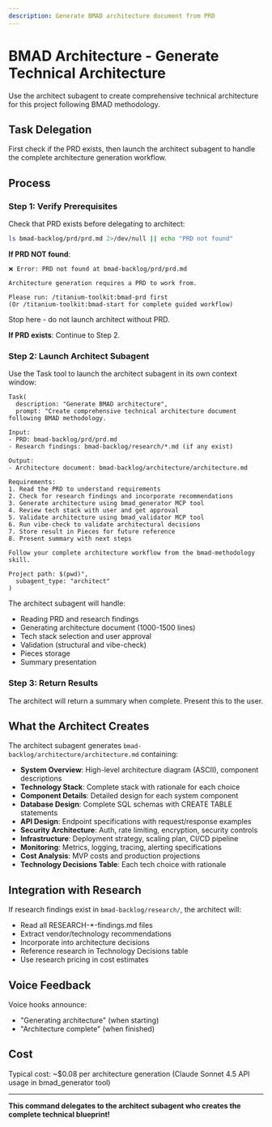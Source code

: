 ```yaml
---
description: Generate BMAD architecture document from PRD
---
```


# BMAD Architecture - Generate Technical Architecture

Use the architect subagent to create comprehensive technical architecture for this project following BMAD methodology.

## Task Delegation

First check if the PRD exists, then launch the architect subagent to handle the complete architecture generation workflow.

## Process

### Step 1: Verify Prerequisites

Check that PRD exists before delegating to architect:

```bash
ls bmad-backlog/prd/prd.md 2>/dev/null || echo "PRD not found"
```

**If PRD NOT found**:
```
❌ Error: PRD not found at bmad-backlog/prd/prd.md

Architecture generation requires a PRD to work from.

Please run: /titanium-toolkit:bmad-prd first
(Or /titanium-toolkit:bmad-start for complete guided workflow)
```

Stop here - do not launch architect without PRD.

**If PRD exists**: Continue to Step 2.

### Step 2: Launch Architect Subagent

Use the Task tool to launch the architect subagent in its own context window:

```
Task(
  description: "Generate BMAD architecture",
  prompt: "Create comprehensive technical architecture document following BMAD methodology.

Input:
- PRD: bmad-backlog/prd/prd.md
- Research findings: bmad-backlog/research/*.md (if any exist)

Output:
- Architecture document: bmad-backlog/architecture/architecture.md

Requirements:
1. Read the PRD to understand requirements
2. Check for research findings and incorporate recommendations
3. Generate architecture using bmad_generator MCP tool
4. Review tech stack with user and get approval
5. Validate architecture using bmad_validator MCP tool
6. Run vibe-check to validate architectural decisions
7. Store result in Pieces for future reference
8. Present summary with next steps

Follow your complete architecture workflow from the bmad-methodology skill.

Project path: $(pwd)",
  subagent_type: "architect"
)
```

The architect subagent will handle:
- Reading PRD and research findings
- Generating architecture document (1000-1500 lines)
- Tech stack selection and user approval
- Validation (structural and vibe-check)
- Pieces storage
- Summary presentation

### Step 3: Return Results

The architect will return a summary when complete. Present this to the user.

## What the Architect Creates

The architect subagent generates `bmad-backlog/architecture/architecture.md` containing:

- **System Overview**: High-level architecture diagram (ASCII), component descriptions
- **Technology Stack**: Complete stack with rationale for each choice
- **Component Details**: Detailed design for each system component
- **Database Design**: Complete SQL schemas with CREATE TABLE statements
- **API Design**: Endpoint specifications with request/response examples
- **Security Architecture**: Auth, rate limiting, encryption, security controls
- **Infrastructure**: Deployment strategy, scaling plan, CI/CD pipeline
- **Monitoring**: Metrics, logging, tracing, alerting specifications
- **Cost Analysis**: MVP costs and production projections
- **Technology Decisions Table**: Each tech choice with rationale

## Integration with Research

If research findings exist in `bmad-backlog/research/`, the architect will:
- Read all RESEARCH-*-findings.md files
- Extract vendor/technology recommendations
- Incorporate into architecture decisions
- Reference research in Technology Decisions table
- Use research pricing in cost estimates

## Voice Feedback

Voice hooks announce:
- "Generating architecture" (when starting)
- "Architecture complete" (when finished)

## Cost

Typical cost: ~$0.08 per architecture generation (Claude Sonnet 4.5 API usage in bmad_generator tool)

---

**This command delegates to the architect subagent who creates the complete technical blueprint!**
